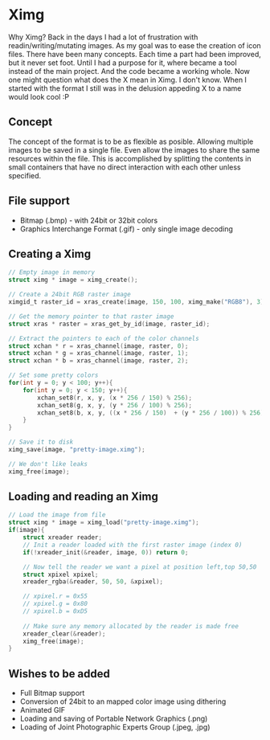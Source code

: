 # Ximg

Why Ximg? Back in the days I had a lot of frustration with
readin/writing/mutating images. As my goal was to ease the creation of icon
files. There have been many concepts. Each time a part had been improved, but it
never set foot. Until I had a purpose for it, where became a tool instead of the
main project. And the code became a working whole. Now one might question what
does the X mean in Ximg. I don't know. When I started with the format I still
was in the delusion appeding X to a name would look cool :P

## Concept
The concept of the format is to be as flexible as posible. Allowing multiple
images to be saved in a single file. Even allow the images to share the same
resources within the file. This is accomplished by splitting the contents in
small containers that have no direct interaction with each other unless
specified.

## File support
 - Bitmap (.bmp) - with 24bit or 32bit colors
 - Graphics Interchange Format (.gif) - only single image decoding

## Creating a Ximg
```c
// Empty image in memory
struct ximg * image = ximg_create();

// Create a 24bit RGB raster image
ximgid_t raster_id = xras_create(image, 150, 100, ximg_make("RGB8"), 3);

// Get the memory pointer to that raster image
struct xras * raster = xras_get_by_id(image, raster_id);

// Extract the pointers to each of the color channels
struct xchan * r = xras_channel(image, raster, 0);
struct xchan * g = xras_channel(image, raster, 1);
struct xchan * b = xras_channel(image, raster, 2);

// Set some pretty colors
for(int y = 0; y < 100; y++){
    for(int y = 0; y < 150; y++){
        xchan_set8(r, x, y, (x * 256 / 150) % 256);
        xchan_set8(g, x, y, (y * 256 / 100) % 256);
        xchan_set8(b, x, y, ((x * 256 / 150)  + (y * 256 / 100)) % 256);
    }
}

// Save it to disk
ximg_save(image, "pretty-image.ximg");

// We don't like leaks
ximg_free(image);
```

## Loading and reading an Ximg
```c
// Load the image from file
struct ximg * image = ximg_load("pretty-image.ximg");
if(image){
    struct xreader reader;
    // Init a reader loaded with the first raster image (index 0)
    if(!xreader_init(&reader, image, 0)) return 0;

    // Now tell the reader we want a pixel at position left,top 50,50
    struct xpixel xpixel;
    xreader_rgba(&reader, 50, 50, &xpixel);

    // xpixel.r = 0x55
    // xpixel.g = 0x80
    // xpixel.b = 0xD5
    
    // Make sure any memory allocated by the reader is made free
    xreader_clear(&reader);
    ximg_free(image);
}
```

## Wishes to be added
 - Full Bitmap support
 - Conversion of 24bit to an mapped color image using dithering
 - Animated GIF
 - Loading and saving of Portable Network Graphics (.png)
 - Loading of Joint Photographic Experts Group (.jpeg, .jpg)
